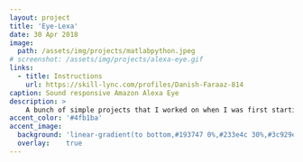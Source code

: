 ```yaml
---
layout: project
title: 'Eye-Lexa'
date: 30 Apr 2018
image:  
  path: /assets/img/projects/matlabpython.jpeg
# screenshot: /assets/img/projects/alexa-eye.gif
links:
  - title: Instructions
    url: https://skill-lync.com/profiles/Danish-Faraaz-814
caption: Sound responsive Amazon Alexa Eye
description: >
    A bunch of simple projects that I worked on when I was first starting to learn Matlab and Python.<br>
accent_color: '#4fb1ba'
accent_image:
  background: 'linear-gradient(to bottom,#193747 0%,#233e4c 30%,#3c929e 50%,#d5d5d4 70%,#cdccc8 100%)'
  overlay:    true
---
```

